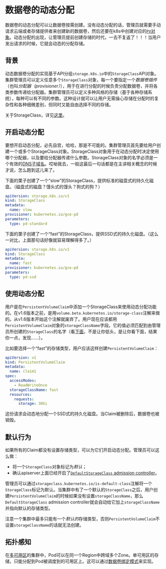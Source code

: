 # 数据卷的动态分配

数据卷的动态分配可以让数据卷按需创建。没有动态分配的话，管理员就需要手动请求云端或者存储提供者来创建新的数据卷，然后还要在k8s中创建对应的[`PV`对象](持久卷（Persistent%20Volume）.md)。动态分配的出现，让管理员提前创建存储的时代，一去不复返了！！！当用户发出请求的时候，它就会动态的分配存储。

## 背景

动态数据卷分配的实现基于API分组`storage.k8s.io`中的`StorageClass`API对象。集群管理员可以定义任意多个`StorageClass`对象，每一个要指定一个*数据卷插件*（也叫*分配器（provisioner）*），用于在进行分配的时候负责分配数据卷，并将各类参数传递给分配器。集群管理员可以定义多种风格的存储（基于各种存储系统），每种可以有不同的参数。这种设计就可以让用户无需操心存储在分配时的复杂性和各种细微差别，但同时又能自由选择不同的存储。

关于StorageClass，详见[这里](Storage%20Class.md)。

## 开启动态分配

要想开启动态分配，必先自宫，哈哈，那是不可能的。集群管理员首先要给用户创建一个或多个StorageClass对象。StorageClass对象用于在动态分配时决定使用哪个分配器，以及要给分配器传递什么参数。StorageClass对象的名字必须是一个有效的[DNS子域名](../概要/Kubernetes对象/对象的名字和ID.md#DNS子域名)。哎呦我去，一般这最后一句话都是在主讲相关概念的时候才说，怎么跑到这儿来了。

下面的栗子创建了一个“slow”的StorageClass，提供标准的磁盘式的持久化磁盘。（磁盘式的磁盘？馒头式的馒头？狗式的狗？）

```yaml
apiVersion: storage.k8s.io/v1
kind: StorageClass
metadata:
  name: slow
provisioner: kubernetes.io/gce-pd
parameters:
  type: pd-standard
```

下面的栗子创建了一个“fast”的StorageClass，提供SSD式的持久化磁盘。（这么一对比，上面那句话好像就容易理解得多了。）

```yaml
apiVersion: storage.k8s.io/v1
kind: StorageClass
metadata:
  name: fast
provisioner: kubernetes.io/gce-pd
parameters:
  type: pd-ssd
```

## 使用动态分配

用户是在`PersistentVolumeClaim`中添加一个StorageClass来使用动态分配功能的。在v1.6版本之前，是用`volume.beta.kubernetes.io/storage-class`注解来做的。从v1.6版本开始这个注解就废弃了。用户现在应该都用`PersistentVolumeClaim`对象的`storageClassName`字段。它的值必须匹配到由管理员所创建的`StorageClass`的名字（看[下面](#开启动态分配)，不是让你低头，是让你看下面，结果你一点，发现……）。

比如要选择一个“fast”的存储类型，用户应该这样创建`PersistentVolumeClaim`：

```yaml
apiVersion: v1
kind: PersistentVolumeClaim
metadata:
  name: claim1
spec:
  accessModes:
    - ReadWriteOnce
  storageClassName: fast
  resources:
    requests:
      storage: 30Gi
```

这份请求会动态地分配一个SSD式的持久化磁盘。当Claim被删除后，数据卷也被销毁。

## 默认行为

如果所有的Claim都没有设置存储类型，可以为它们开启动态分配。管理员可以这么做：

- 将一个`StorageClass`对象标记为*默认*；
- 确认apiserver上面已经开启了[`DefaultStorageClass` admission controller](https://kubernetes.io/docs/reference/access-authn-authz/admission-controllers/#defaultstorageclass)。

管理员可以通过`storageclass.kubernetes.io/is-default-class`注解将一个`StorageClass`标记为默认。当集群中有了一个默认的`StorageClass`之后，用户创建`PersistentVolumeClaim`的时候如果没有设置`storageClassName`，那么`DefaultStorageClass` admission controller就会自动给它加上`storageClassName`并指向默认的存储类型。

注意一个集群中最多只能有一个*默认的*存储类型，否则`PersistentVolumeClaim`不设置`storageClassName`的话就无法创建。

## 拓扑感知

在[多可用区](https://kubernetes.io/docs/setup/best-practices/multiple-zones/)的集群中，Pod可以在同一个Region中跨域多个Zone。单可用区的存储，只能分配到Pod被调度到的可用区上。这可以通过[数据卷绑定模式](Storage%20Class.md#数据卷绑定模式)来实现。